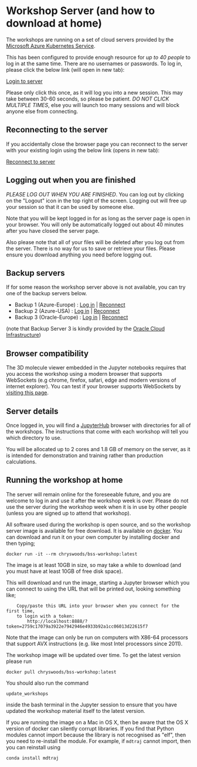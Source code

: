 # Workshop Server (and how to download at home)

The workshops are running on a set of cloud servers provided by the [Microsoft Azure Kubernetes Service](https://docs.microsoft.com/en-us/azure/aks/).

This has been configured to provide enough resource for *up to 40 people* to log in at the same time. There are no usernames or passwords. To log in, please click the below link (will open in new tab):

<a href="http://137.117.134.245/hub/tmplogin" target="_blank">Login to server</a>

Please only click this once, as it will log you into a new session. This may take between 30-60 seconds, so please be patient. *DO NOT CLICK MULTIPLE TIMES*, else you will launch too many sessions and will block anyone else from connecting.

## Reconnecting to the server

If you accidentally close the browser page you can reconnect to the server with your existing login using the below link (opens in new tab):

<a href="http://137.117.134.245" target="_blank">Reconnect to server</a>

## Logging out when you are finished

*PLEASE LOG OUT WHEN YOU ARE FINISHED*. You can log out by clicking on the "Logout" icon in the top right of the screen. Logging out will free up your session so that it can be used by someone else.

Note that you will be kept logged in for as long as the server page is open in your browser. You will only be automatically logged out about 40 minutes after you have closed the server page. 

Also please note that all of your files will be deleted after you log out from the server. There is no way for us to save or retrieve your files. Please ensure you download anything you need before logging out.

## Backup servers

If for some reason the workshop server above is not available, you can try
one of the backup servers below.

* Backup 1 (Azure-Europe) : <a href="http://51.145.134.181/hub/tmplogin" target="_blank">Log in</a> | <a href="http://51.145.134.181" target="_blank">Reconnect</a>
* Backup 2 (Azure-USA) : <a href="https://workshop.biosimspace.org/hub/tmplogin" target="_blank">Log in</a> | <a href="https://workshop.biosimspace.org" target="_blank">Reconnect</a>
* Backup 3 (Oracle-Europe) : <a href="http://130.61.69.221/hub/tmplogin" target="_blank">Log in</a> | <a href="http://130.61.69.221" target="_blank">Reconnect</a>

(note that Backup Server 3 is kindly provided by the 
[Oracle Cloud Infrastructure](https://cloud.oracle.com/home))

## Browser compatibility

The 3D molecule viewer embedded in the Jupyter notebooks requires that you 
access the workshop using a modern browser that supports WebSockets (e.g
chrome, firefox, safari, edge and modern versions of internet explorer).
You can test if your browser supports WebSockets by 
<a href="http://websocketstest.com" target="_blank">visiting this page</a>.

## Server details

Once logged in, you will find a [JupyterHub](https://jupyter.org) browser with directories for all of the workshops. The instructions that come with each workshop will tell you which directory to use.

You will be allocated up to 2 cores and 1.8 GB of memory on the server, as it is intended for demonstration and training rather than production calculations.

## Running the workshop at home

The server will remain online for the foreseeable future, and you are welcome to log in and use it after the workshop week is over. Please do not use the server during the workshop week when it is in use by other people (unless you are signed up to attend that workshop).

All software used during the workshop is open source, and so the workshop server image is available for free download. It is available on [docker](https://cloud.docker.com/swarm/chryswoods/repository/docker/chryswoods/bss-workshop/general). You can download and run it on your own computer by installing docker and then typing;

```
docker run -it --rm chryswoods/bss-workshop:latest
```

The image is at least 10GB in size, so may take a while to download (and you must have at least 10GB of free disk space).

This will download and run the image, starting a Jupyter browser which you can connect to using the URL that will be printed out, looking something like;

```
    Copy/paste this URL into your browser when you connect for the first time,
    to login with a token:
        http://localhost:8888/?token=2759c17079a3922e7942946e4933b92a1cc06013d22615f7
```

Note that the image can only be run on computers with X86-64 processors that support AVX instructions (e.g. like most Intel processors since 2011).

The workshop image will be updated over time. To get the latest version please run 

```
docker pull chryswoods/bss-workshop:latest
```

You should also run the command 

```
update_workshops
```

inside the bash terminal in the Jupyter session to ensure that you have updated the workshop material itself to the latest version.

If you are running the image on a Mac in OS X, then be aware that the OS X version of docker can silently corrupt libraries. If you find that Python modules cannot import because the library is not recognised as "elf", then you need to re-install the module. For example, if `mdtraj` cannot import, then you can reinstall using

```
conda install mdtraj
```
